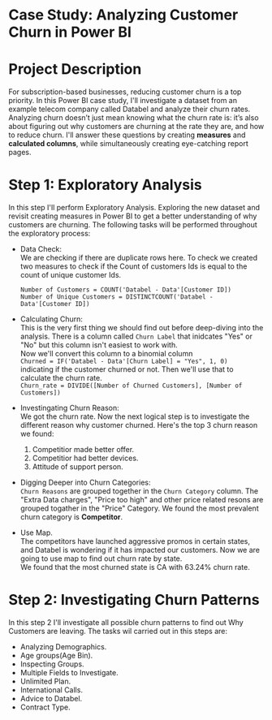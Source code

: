 # Case Study: Analyzing Customer Churn in Power BI

# **Project Description**

For subscription-based businesses, reducing customer churn is a top priority. In this Power BI case study, I'll investigate a dataset from an example telecom company called Databel and analyze their churn rates. Analyzing churn doesn’t just mean knowing what the churn rate is: it’s also about figuring out why customers are churning at the rate they are, and how to reduce churn. I'll answer these questions by creating **measures** and **calculated columns**, while simultaneously creating eye-catching report pages.


# **Step 1: Exploratory Analysis**
In this step I'll perform Exploratory Analysis. Exploring the new dataset and revisit creating measures in Power BI to get a better understanding of why customers are churning. The following tasks will be performed throughout the exploratory process: 
- Data Check:  
We are checking if there are duplicate rows here. 
To check we created two measures to check if the Count of customers Ids is equal to the count of unique customer Ids.   

    `Number of Customers = COUNT('Databel - Data'[Customer ID])`  
    `Number of Unique Customers = DISTINCTCOUNT('Databel - Data'[Customer ID])` 
- Calculating Churn:  
 This is the very first thing we should find out before deep-diving into the analysis. There is a column called `Churn Label` that inidcates "Yes" or "No" but this column isn't easiest to work with.   
 Now we'll convert this column to a binomial column   
  `Churned = IF('Databel - Data'[Churn Label] = "Yes", 1, 0)`  
  indicating if the customer churned or not. Then we'll use that to calculate the churn rate.   
 `Churn_rate = DIVIDE([Number of Churned Customers], [Number of Customers])`  

- Investingating Churn Reason:   
We got the churn rate. Now the next logical step is to investigate the different reason why customer churned. Here's the top 3 churn reason we found:   
    1. Competitior made better offer. 
    2. Competitior had better devices. 
    3. Attitude of support person.   

- Digging Deeper into Churn Categories:  
`Churn Reasons` are grouped together in the `Churn Category` column. The "Extra Data charges", "Price too high" and other price related resons are grouped togather in the "Price" Category. We found the most prevalent churn category is **Competitor**.   

- Use Map.   
The competitors have launched aggressive promos in certain states, and Databel is wondering if it has impacted our customers. Now we are going to use map to find out churn rate by state.   
We found that the most churned state is CA with 63.24% churn rate.   

# **Step 2: Investigating Churn Patterns**
In this step 2 I'll investigate all possible churn patterns to find out Why Customers are leaving. 
The tasks wil carried out in this steps are: 
- Analyzing Demographics. 
- Age groups(Age Bin).
- Inspecting Groups.
- Multiple Fields to Investigate. 
- Unlimited Plan. 
- International Calls. 
- Advice to Databel. 
- Contract Type. 
